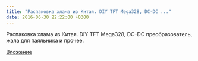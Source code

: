```yaml
---
title: "Распаковка хлама из Китая. DIY TFT Mega328, DC-DC ..."
date: 2016-06-30 22:22:00 +0300
---
```


Распаковка хлама из Китая. DIY TFT Mega328, DC-DC преобразователь, жала для паяльника и прочее.

[Вложение](https://vk.com/video41076938_456239100)

